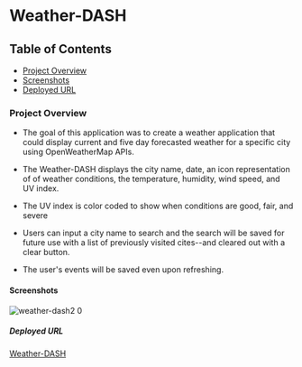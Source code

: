 # Weather-DASH

## Table of Contents
* [Project Overview](#Project-overview)
* [Screenshots](#Screenshots)
* [Deployed URL](#Deployed-url)

### Project Overview

* The goal of this application was to create a weather application that could display current and five day forecasted weather for a specific city using OpenWeatherMap APIs.

* The Weather-DASH displays the city name, date, an icon representation of of weather conditions, the temperature, humidity, wind speed, and UV index.

* The UV index is color coded to show when conditions are good, fair, and severe 

* Users can input a city name to search and the search will be saved for future use with a list of previously visited cites--and cleared out with a clear button.

* The user's events will be saved even upon refreshing.

#### Screenshots


![weather-dash2 0](https://user-images.githubusercontent.com/78969397/121293228-e1060700-c8b0-11eb-8d59-abb6be73cca2.png)






##### Deployed URL

[Weather-DASH](https://chainrxn12.github.io/Weather-Dash/ "Weather-DASH Home")
